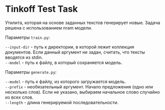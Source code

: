 # Tinkoff Test Task
Утилита, которая на основе заданных текстов генерирует новые.  Задача решена с использованием nram модели.

Параметры `train.py`:

`--input-dir` - путь к директории, в которой лежит коллекция документов. Если данный аргумент не задан, считать, что тексты вводятся из stdin. \
`--model` - путь к файлу, в который сохраняется модель.

Параметры `generate.py`:

`--model` - путь к файлу, из которого загружается модель.\
`--prefix` - необязательный аргумент. Начало предложения (одно или несколько слов). Если не указано, выбираем начальное слово случайно из всех слов.\
`--length` - длина генерируемой последовательности.

